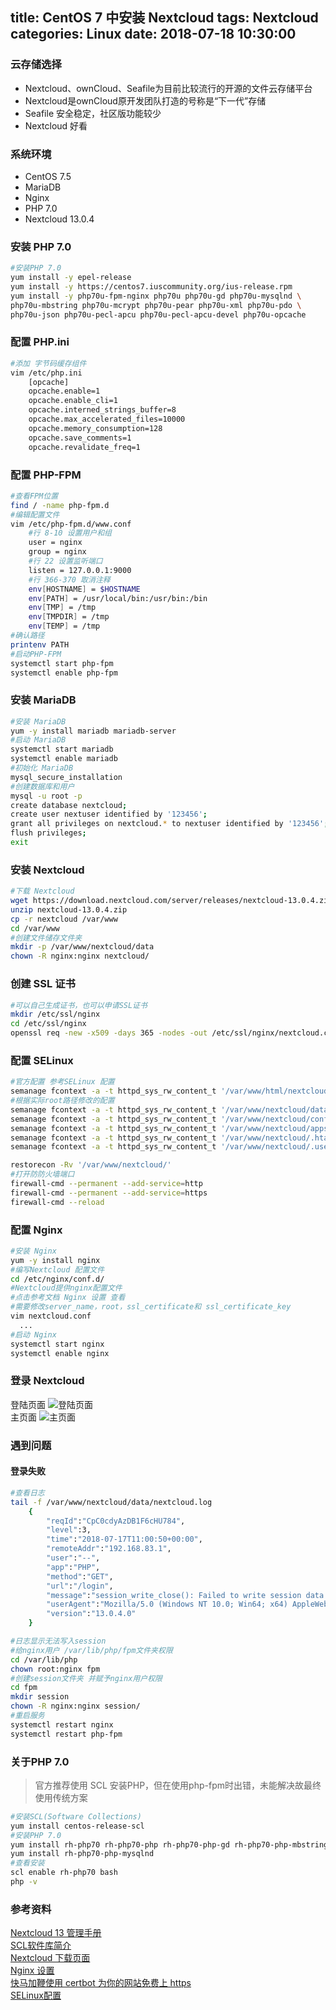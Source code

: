 title: CentOS 7 中安装 Nextcloud
tags: Nextcloud
categories: Linux
date: 2018-07-18 10:30:00
---

###  云存储选择
* Nextcloud、ownCloud、Seafile为目前比较流行的开源的文件云存储平台
* Nextcloud是ownCloud原开发团队打造的号称是“下一代”存储
* Seafile 安全稳定，社区版功能较少
* Nextcloud 好看

### 系统环境
* CentOS 7.5 
* MariaDB
* Nginx
* PHP 7.0
* Nextcloud 13.0.4

### 安装 PHP 7.0
```bash
#安装PHP 7.0
yum install -y epel-release
yum install -y https://centos7.iuscommunity.org/ius-release.rpm
yum install -y php70u-fpm-nginx php70u php70u-gd php70u-mysqlnd \
php70u-mbstring php70u-mcrypt php70u-pear php70u-xml php70u-pdo \
php70u-json php70u-pecl-apcu php70u-pecl-apcu-devel php70u-opcache
```
<!-- more -->
### 配置 PHP.ini 
```bash
#添加 字节码缓存组件
vim /etc/php.ini 
	[opcache]
	opcache.enable=1
	opcache.enable_cli=1
	opcache.interned_strings_buffer=8
	opcache.max_accelerated_files=10000
	opcache.memory_consumption=128
	opcache.save_comments=1
	opcache.revalidate_freq=1

```
### 配置 PHP-FPM
```bash
#查看FPM位置
find / -name php-fpm.d
#编辑配置文件
vim /etc/php-fpm.d/www.conf
	#行 8-10 设置用户和组
	user = nginx
	group = nginx
	#行 22 设置监听端口
	listen = 127.0.0.1:9000
	#行 366-370 取消注释
	env[HOSTNAME] = $HOSTNAME
	env[PATH] = /usr/local/bin:/usr/bin:/bin
	env[TMP] = /tmp
	env[TMPDIR] = /tmp
	env[TEMP] = /tmp
#确认路径
printenv PATH
#启动PHP-FPM
systemctl start php-fpm
systemctl enable php-fpm 

```

### 安装 MariaDB
```bash
#安装 MariaDB
yum -y install mariadb mariadb-server
#启动 MariaDB
systemctl start mariadb
systemctl enable mariadb
#初始化 MariaDB
mysql_secure_installation
#创建数据库和用户
mysql -u root -p
create database nextcloud;
create user nextuser identified by '123456';
grant all privileges on nextcloud.* to nextuser identified by '123456';
flush privileges;
exit
```

### 安装 Nextcloud
```bash
#下载 Nextcloud
wget https://download.nextcloud.com/server/releases/nextcloud-13.0.4.zip
unzip nextcloud-13.0.4.zip
cp -r nextcloud /var/www
cd /var/www
#创建文件储存文件夹
mkdir -p /var/www/nextcloud/data
chown -R nginx:nginx nextcloud/
```

### 创建 SSL 证书
```bash
#可以自己生成证书，也可以申请SSL证书
mkdir /etc/ssl/nginx
cd /etc/ssl/nginx
openssl req -new -x509 -days 365 -nodes -out /etc/ssl/nginx/nextcloud.crt -keyout /etc/ssl/nginx/nextcloud.key
```
### 配置 SELinux
```bash
#官方配置 参考SELinux 配置
semanage fcontext -a -t httpd_sys_rw_content_t '/var/www/html/nextcloud/data(/.*)?'
#根据实际root路径修改的配置
semanage fcontext -a -t httpd_sys_rw_content_t '/var/www/nextcloud/data(/.*)?'
semanage fcontext -a -t httpd_sys_rw_content_t '/var/www/nextcloud/config(/.*)?'
semanage fcontext -a -t httpd_sys_rw_content_t '/var/www/nextcloud/apps(/.*)?'
semanage fcontext -a -t httpd_sys_rw_content_t '/var/www/nextcloud/.htaccess'
semanage fcontext -a -t httpd_sys_rw_content_t '/var/www/nextcloud/.user.ini'

restorecon -Rv '/var/www/nextcloud/'
#打开防防火墙端口
firewall-cmd --permanent --add-service=http
firewall-cmd --permanent --add-service=https
firewall-cmd --reload
```
### 配置 Nginx
```bash
#安装 Nginx
yum -y install nginx
#编写Nextcloud 配置文件
cd /etc/nginx/conf.d/
#Nextcloud提供nginx配置文件 
#点击参考文档 Nginx 设置 查看
#需要修改server_name，root，ssl_certificate和 ssl_certificate_key 
vim nextcloud.conf
  ...
#启动 Nginx
systemctl start nginx
systemctl enable nginx
```
### 登录 Nextcloud 
登陆页面
![登陆页面](http://wx3.sinaimg.cn/mw690/0060lm7Tly1ftdtl03358j316y0rodxz.jpg)  
主页面
![主页面](http://wx3.sinaimg.cn/mw690/0060lm7Tly1ftdtmruz34j31110ghgml.jpg)
### 遇到问题
#### 登录失败
```bash
#查看日志
tail -f /var/www/nextcloud/data/nextcloud.log 
	{
	    "reqId":"CpC0cdyAzDB1F6cHU784",
	    "level":3,
	    "time":"2018-07-17T11:00:50+00:00",
	    "remoteAddr":"192.168.83.1",
	    "user":"--",
	    "app":"PHP",
	    "method":"GET",
	    "url":"/login",
	    "message":"session_write_close(): Failed to write session data (files). Please verify that the current setting of session.save_path is correct (/var/lib/php/fpm/session) at /var/www/nextcloud/lib/private/Session/Internal.php#175",
	    "userAgent":"Mozilla/5.0 (Windows NT 10.0; Win64; x64) AppleWebKit/537.36 (KHTML, like Gecko) Chrome/68.0.3440.15 Safari/537.36",
	    "version":"13.0.4.0"
	}

#日志显示无法写入session
#给nginx用户 /var/lib/php/fpm文件夹权限
cd /var/lib/php
chown root:nginx fpm 
#创建session文件夹 并赋予nginx用户权限
cd fpm
mkdir session 
chown -R nginx:nginx session/
#重启服务
systemctl restart nginx 
systemctl restart php-fpm  
```
### 关于PHP 7.0
> 官方推荐使用 SCL 安装PHP，但在使用php-fpm时出错，未能解决故最终使用传统方案

```bash
#安装SCL(Software Collections)
yum install centos-release-scl
#安装PHP 7.0
yum install rh-php70 rh-php70-php rh-php70-php-gd rh-php70-php-mbstring rh-php70-php-fpm
yum install rh-php70-php-mysqlnd
#查看安装
scl enable rh-php70 bash
php -v
```
### 参考资料
[Nextcloud 13 管理手册](https://docs.nextcloud.com/server/13/admin_manual/installation/index.html)  
[SCL软件库简介](https://blog.csdn.net/supergao222/article/details/78308197)  
[Nextcloud 下载页面](https://nextcloud.com/install/#instructions-server)  
[Nginx 设置](https://docs.nextcloud.com/server/13/admin_manual/installation/nginx.html)  
[快马加鞭使用 certbot 为你的网站免费上 https](https://laravel-china.org/articles/5266/the-use-of-certbot-at-top-speed-for-your-website-for-free-on-https)  
[SELinux配置](https://docs.nextcloud.com/server/13/admin_manual/installation/selinux_configuration.html)  